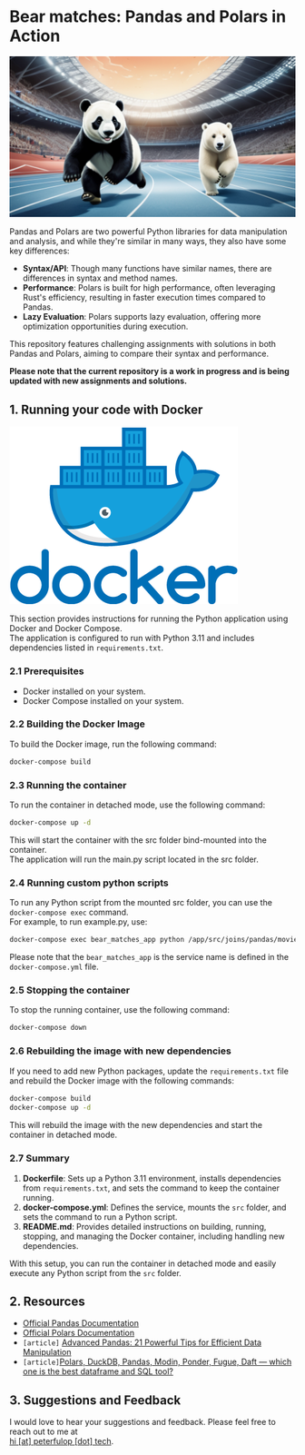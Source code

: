#  Bear matches: Pandas and Polars in Action

![Cover image](assets/pandas_and_polars_in_action.png)

Pandas and Polars are two powerful Python libraries for data manipulation and analysis, and while they're similar in many ways, they also have some key differences:

- **Syntax/API**: Though many functions have similar names, there are differences in syntax and method names.
- **Performance**: Polars is built for high performance, often leveraging Rust's efficiency, resulting in faster execution times compared to Pandas.
- **Lazy Evaluation**: Polars supports lazy evaluation, offering more optimization opportunities during execution.

This repository features challenging assignments with solutions in both Pandas and Polars, aiming to compare their syntax and performance.

**Please note that the current repository is a work in progress and is  being updated with new assignments and solutions.**
## 1. Running your code with Docker
![Dcoker](assets/docker.png)

This section provides instructions for running the Python application using Docker and Docker Compose.  
The application is configured to run with Python 3.11 and includes dependencies listed in `requirements.txt`.

### 2.1 Prerequisites

* Docker installed on your system.
* Docker Compose installed on your system.

### 2.2 Building the Docker Image

To build the Docker image, run the following command:

```sh
docker-compose build
```

### 2.3 Running the container

To run the container in detached mode, use the following command:
```sh
docker-compose up -d
```
This will start the container with the src folder bind-mounted into the container.   
The application will run the main.py script located in the src folder.

### 2.4 Running custom python scripts

To run any Python script from the mounted src folder, you can use the `docker-compose exec` command.  
For example, to run example.py, use:
```sh
docker-compose exec bear_matches_app python /app/src/joins/pandas/movies_with_no_genres.py
```
Please note that the `bear_matches_app` is the service name is defined in the `docker-compose.yml` file.

### 2.5 Stopping the container

To stop the running container, use the following command:

```sh
docker-compose down
```

### 2.6 Rebuilding the image with new dependencies

If you need to add new Python packages, update the `requirements.txt` file and rebuild the Docker image with the following commands:

```sh
docker-compose build
docker-compose up -d
```
This will rebuild the image with the new dependencies and start the container in detached mode.

### 2.7 Summary

1. **Dockerfile**: Sets up a Python 3.11 environment, installs dependencies from `requirements.txt`, and sets 
    the command to keep the container running.
2. **docker-compose.yml**: Defines the service, mounts the `src` folder, and sets the command to run a Python script.
3. **README.md**: Provides detailed instructions on building, running, stopping, and managing the 
  Docker container, including handling new dependencies. 

With this setup, you can run the container in detached mode and easily execute any Python script from the `src` folder.


## 2. Resources

* [Official Pandas Documentation](https://pandas.pydata.org/docs/)
* [Official Polars Documentation](https://docs.pola.rs/api/python/stable/reference/index.html)
* `[article]` [Advanced Pandas: 21 Powerful Tips for Efficient Data Manipulation](https://medium.com/@sayahfares19/advanced-pandas-21-powerful-tips-for-efficient-data-manipulation-71a2f87276ef)
* `[article]`[Polars, DuckDB, Pandas, Modin, Ponder, Fugue, Daft — which one is the best dataframe and SQL tool?](https://kestra.io/blogs/2023-08-11-dataframes)

## 3. Suggestions and Feedback

I would love to hear your suggestions and feedback. Please feel free to reach out to me at   
[hi [at] peterfulop [dot] tech](mailto:hi@peterfulop.tech).